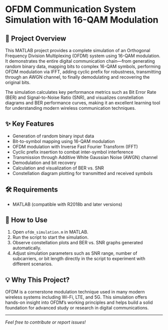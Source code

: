 # OFDM Communication System Simulation with 16-QAM Modulation

## 🚀 Project Overview  
This MATLAB project provides a complete simulation of an Orthogonal Frequency Division Multiplexing (OFDM) system using 16-QAM modulation. It demonstrates the entire digital communication chain—from generating random binary data, mapping bits to complex 16-QAM symbols, performing OFDM modulation via IFFT, adding cyclic prefix for robustness, transmitting through an AWGN channel, to finally demodulating and recovering the original bits.

The simulation calculates key performance metrics such as Bit Error Rate (BER) and Signal-to-Noise Ratio (SNR), and visualizes constellation diagrams and BER performance curves, making it an excellent learning tool for understanding modern wireless communication techniques.

## ✨ Key Features  
- Generation of random binary input data  
- Bit-to-symbol mapping using 16-QAM modulation  
- OFDM modulation with Inverse Fast Fourier Transform (IFFT)  
- Cyclic prefix insertion to combat inter-symbol interference  
- Transmission through Additive White Gaussian Noise (AWGN) channel  
- Demodulation and bit recovery  
- Calculation and visualization of BER vs. SNR  
- Constellation diagram plotting for transmitted and received symbols

## 🛠️ Requirements  
- MATLAB (compatible with R2018b and later versions)

## 🎯 How to Use  
1. Open `ofdm_simulation.m` in MATLAB.  
2. Run the script to start the simulation.  
3. Observe constellation plots and BER vs. SNR graphs generated automatically.  
4. Adjust simulation parameters such as SNR range, number of subcarriers, or bit length directly in the script to experiment with different scenarios.

## 💡 Why This Project?  
OFDM is a cornerstone modulation technique used in many modern wireless systems including Wi-Fi, LTE, and 5G. This simulation offers hands-on insight into OFDM’s working principles and helps build a solid foundation for advanced study or research in digital communications.

---

*Feel free to contribute or report issues!*


